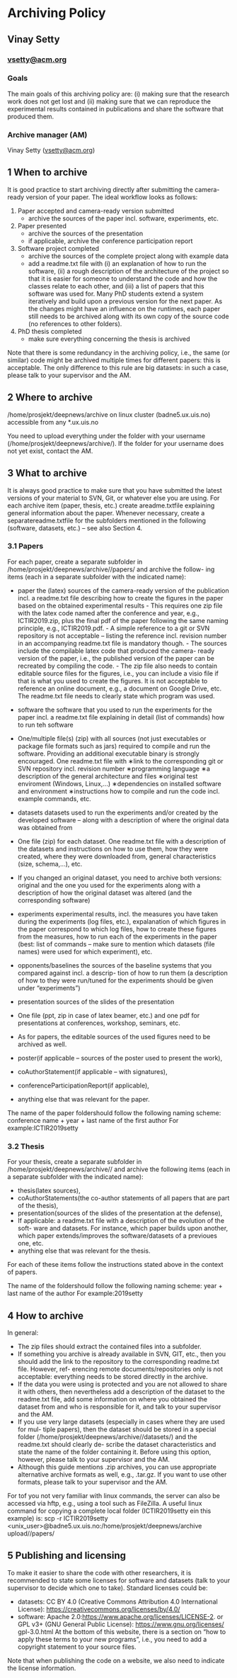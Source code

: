 # Archiving Policy

## Vinay Setty

### vsetty@acm.org

### Goals

The main goals of this archiving policy are: (i) making sure that the research work
does not get lost and (ii) making sure that we can reproduce the experimental results
contained in publications and share the software that produced them.

### Archive manager (AM)

Vinay Setty (vsetty@acm.org)

## 1 When to archive

It is good practice to start archiving directly after submitting the camera-ready version
of your paper. The ideal workflow looks as follows:

1. Paper accepted and camera-ready version submitted
    - archive the sources of the paper incl. software, experiments, etc.
2. Paper presented
    - archive the sources of the presentation
    - if applicable, archive the conference participation report
3. Software project completed
    - archive the sources of the complete project along with example data
    - add a readme.txt file with (i) an explanation of how to run the software, (ii)
       a rough description of the architecture of the project so that it is easier for
       someone to understand the code and how the classes relate to each other, and
       (iii) a list of papers that this software was used for. Many PhD students extend a system iteratively and build upon a previous version for the next paper.
As the changes might have an influence on the runtimes, each paper still needs to be archived along
with its own copy of the source code (no references to other folders).
4. PhD thesis completed
    - make sure everything concerning the thesis is archived

Note that there is some redundancy in the archiving policy, i.e., the same (or similar)
code might be archived multiple times for different papers: this is acceptable. The only
difference to this rule are big datasets: in such a case, please talk to your supervisor and
the AM.




## 2 Where to archive

/home/prosjekt/deepnews/archive on linux cluster (badne5.ux.uis.no) accessible from any *.ux.uis.no

You need to upload everything under the folder with your username (/home/prosjekt/deepnews/archive/<yourusername>). If the folder for your username does not yet exist, contact the AM.

## 3 What to archive

It is always good practice to make sure that you have submitted the latest versions of
your material to SVN, Git, or whatever else you are using.
For each archive item (paper, thesis, etc.) create areadme.txtfile explaining general
information about the paper. Whenever necessary, create a separatereadme.txtfile for
the subfolders mentioned in the following (software, datasets, etc.) – see also Section 4.

### 3.1 Papers

For each paper, create a separate subfolder in
/home/prosjekt/deepnews/archive/<user>/papers/<newPaper> and archive the follow-
ing items (each in a separate subfolder with the indicated name):

- paper
    the (latex) sources of the camera-ready version of the publication incl. a
    readme.txt file describing how to create the figures in the paper based on the
    obtained experimental results
       - This requires one zip file with the latex code named after the conference and
          year, e.g., ICTIR2019.zip, plus the final pdf of the paper following the same
          naming principle, e.g., ICTIR2019.pdf.
       - A simple reference to a git or SVN repository is not acceptable – listing
          the reference incl. revision number in an accompanying readme.txt file is
          mandatory though.
       - The sources include the compilable latex code that produced the camera-
          ready version of the paper, i.e., the published version of the paper can be
          recreated by compiling the code.
       - The zip file also needs to contain editable source files for the figures, i.e., you
          can include a visio file if that is what you used to create the figures. It is
          not acceptable to reference an online document, e.g., a document on Google
          Drive, etc. The readme.txt file needs to clearly state which program was
          used.
- software
    the software that you used to run the experiments for the paper incl. a readme.txt
    file explaining in detail (list of commands) how to run teh software



- One/multiple file(s) (zip) with all sources (not just executables or package
    file formats such as jars) required to compile and run the software. Providing
    an additional executable binary is strongly encouraged. One readme.txt file
    with
       ∗link to the corresponding git or SVN repository incl. revision number
       ∗programming language
       ∗a description of the general architecture and files
       ∗original test enviroment (Windows, Linux,...)
       ∗dependencies on installed software and environment
       ∗instructions how to compile and run the code incl. example commands,
          etc.
- datasets
datasets used to run the experiments and/or created by the developed software –
along with a description of where the original data was obtained from
- One file (zip) for each dataset. One readme.txt file with a description of the
datasets and instructions on how to use them, how they were created, where
they were downloaded from, general characteristics (size, schema,...), etc.
- If you changed an original dataset, you need to archive both versions: original
and the one you used for the experiments along with a description of how the
original dataset was altered (and the corresponding software)
- experiments
experimental results, incl. the measures you have taken during the experiments
(log files, etc.), expalanation of which figures in the paper correspond to which
log files, how to create these figures from the measures, how to run each of the
experiments in the paper (best: list of commands – make sure to mention which
datasets (file names) were used for which experiment), etc.
- opponents/baselines
the sources of the baseline systems that you compared against incl. a descrip-
tion of how to run them (a description of how to they were run/tuned for the
experiments should be given under “experiments”)
- presentation
sources of the slides of the presentation
- One file (ppt, zip in case of latex beamer, etc.) and one pdf for presentations
at conferences, workshop, seminars, etc.
- As for papers, the editable sources of the used figures need to be archived as
well.
- poster(if applicable – sources of the poster used to present the work),
- coAuthorStatement(if applicable – with signatures),
- conferenceParticipationReport(if applicable),
- anything else that was relevant for the paper.

The name of the paper folder<newPaper>should follow the following naming scheme:
conference name + year + last name of the first author
For example:ICTIR2019setty


### 3.2 Thesis

For your thesis, create a separate subfolder in
/home/prosjekt/deepnews/archive/<user>/<userThesis> and archive the following items
(each in a separate subfolder with the indicated name):

- thesis(latex sources),
- coAuthorStatements(the co-author statements of all papers that are part of the
    thesis),
- presentation(sources of the slides of the presentation at the defense),
- If applicable: a readme.txt file with a description of the evolution of the soft-
    ware and datasets. For instance, which paper builds upon another, which paper
    extends/improves the software/datasets of a previoues one, etc.
- anything else that was relevant for the thesis.

For each of these items follow the instructions stated above in the context of papers.

The name of the folder<userThesis>should follow the following naming scheme:
year + last name of the author
For example:2019setty

## 4 How to archive

In general:

- The zip files should extract the contained files into a subfolder.
- If something you archive is already available in SVN, GIT, etc., then you should
    add the link to the repository to the corresponding readme.txt file. However, ref-
    erencing remote documents/repositories only is not acceptable: everything needs
    to be stored directly in the archive.
- If the data you were using is protected and you are not allowed to share it with
    others, then nevertheless add a description of the dataset to the readme.txt file, add
    some information on where you obtained the dataset from and who is responsible
    for it, and talk to your supervisor and the AM.
- If you use very large datasets (especially in cases where they are used for mul-
    tiple papers), then the dataset should be stored in a special folder (/home/prosjekt/deepnews/archive/<user>/datasets/) and the readme.txt should clearly de-
    scribe the dataset characteristics and state the name of the folder containing it.
    Before using this option, however, please talk to your supervisor and the AM.
- Although this guide mentions .zip archives, you can use appropriate alternative
    archive formats as well, e.g., .tar.gz. If you want to use other formats, please talk
    to your supervisor and the AM.

For tof you not very familiar with linux commands, the server can also be accessed
via hftp, e.g., using a tool such as FileZilla. A useful linux command for copying a
complete local folder (ICTIR2019setty ein this example) is:
scp -r ICTIR2019setty <unix_user>@badne5.ux.uis.no:/home/prosjekt/deepnews/archive
upload/<user>/papers/


## 5 Publishing and licensing

To make it easier to share the code with other researchers, it is recommended to state
some licenses for software and datasets (talk to your supervisor to decide which one to
take). Standard licenses could be:

- datasets: CC BY 4.0 (Creative Commons Attribution 4.0 International License):
    https://creativecommons.org/licenses/by/4.0/
- software: Apache 2.0:https://www.apache.org/licenses/LICENSE-2.
    or
    GPL v3+ (GNU General Public License): https://www.gnu.org/licenses/
    gpl-3.0.html
    At the bottom of this website, there is a section on “how to apply these terms to
    your new programs”, i.e., you need to add a copyright statement to your source
    files.

Note that when publishing the code on a website, we also need to indicate the license
information.


